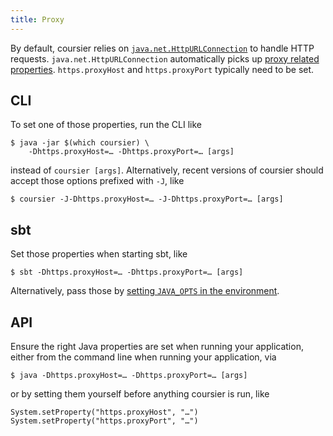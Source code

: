 ```yaml
---
title: Proxy
---
```


By default, coursier relies on [`java.net.HttpURLConnection`](https://docs.oracle.com/javase/8/docs/api/java/net/HttpURLConnection.html)
to handle HTTP requests. `java.net.HttpURLConnection` automatically picks up
[proxy related properties](https://docs.oracle.com/javase/8/docs/technotes/guides/net/proxies.html). `https.proxyHost` and `https.proxyPort` typically need to be set.

## CLI

To set one of those properties, run the CLI like
```
$ java -jar $(which coursier) \
    -Dhttps.proxyHost=… -Dhttps.proxyPort=… [args]
```
instead of `coursier [args]`. Alternatively, recent versions of coursier
should accept those options prefixed with `-J`, like
```
$ coursier -J-Dhttps.proxyHost=… -J-Dhttps.proxyPort=… [args]
```

## sbt

Set those properties when starting sbt, like
```
$ sbt -Dhttps.proxyHost=… -Dhttps.proxyPort=… [args]
```

Alternatively, pass those by [setting `JAVA_OPTS` in the environment](https://stackoverflow.com/questions/13803459/how-to-use-sbt-from-behind-proxy).

## API

Ensure the right Java properties are set when running your application, either
from the command line when running your application, via
```
$ java -Dhttps.proxyHost=… -Dhttps.proxyPort=… [args]
```
or by setting them yourself before anything coursier is run, like
```
System.setProperty("https.proxyHost", "…")
System.setProperty("https.proxyPort", "…")
```

